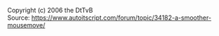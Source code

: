Copyright (c) 2006 the DtTvB\
Source: https://www.autoitscript.com/forum/topic/34182-a-smoother-mousemove/

